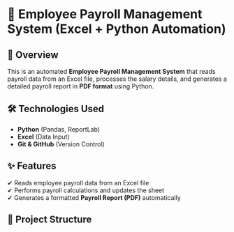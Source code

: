 # 🏢 Employee Payroll Management System (Excel + Python Automation)

## 🚀 Overview
This is an automated **Employee Payroll Management System** that reads payroll data from an Excel file, processes the salary details, and generates a detailed payroll report in **PDF format** using Python.

## 🛠 Technologies Used
- **Python** (Pandas, ReportLab)  
- **Excel** (Data Input)  
- **Git & GitHub** (Version Control)  

## ✨ Features
✔ Reads employee payroll data from an Excel file  
✔ Performs payroll calculations and updates the sheet  
✔ Generates a formatted **Payroll Report (PDF)** automatically  

## 📂 Project Structure

